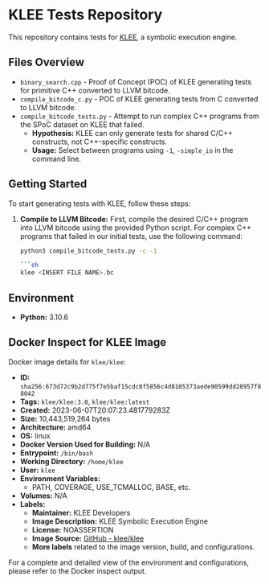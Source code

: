 # KLEE Tests Repository

This repository contains tests for [KLEE](http://klee.github.io/), a symbolic execution engine.

## Files Overview

- `binary_search.cpp` - Proof of Concept (POC) of KLEE generating tests for primitive C++ converted to LLVM bitcode.
- `compile_bitcode_c.py` - POC of KLEE generating tests from C converted to LLVM bitcode.
- `compile_bitcode_tests.py` - Attempt to run complex C++ programs from the SPoC dataset on KLEE that failed.
  - **Hypothesis:** KLEE can only generate tests for shared C/C++ constructs, not C++-specific constructs.
  - **Usage:** Select between programs using `-1`, `-simple_io` in the command line.

## Getting Started

To start generating tests with KLEE, follow these steps:

1. **Compile to LLVM Bitcode:**
   First, compile the desired C/C++ program into LLVM bitcode using the provided Python script. For complex C++ programs that failed in our initial tests, use the following command:

   ```sh
   python3 compile_bitcode_tests.py -c -1

   ```sh
   klee <INSERT FILE NAME>.bc

## Environment

- **Python:** 3.10.6

## Docker Inspect for KLEE Image

Docker image details for `klee/klee`:

- **ID:** `sha256:673d72c9b2d775f7e5baf15cdc8f5856c4d8105373aede90599dd28957f88042`
- **Tags:** `klee/klee:3.0`, `klee/klee:latest`
- **Created:** 2023-06-07T20:07:23.481779283Z
- **Size:** 10,443,519,264 bytes
- **Architecture:** amd64
- **OS:** linux
- **Docker Version Used for Building:** N/A
- **Entrypoint:** `/bin/bash`
- **Working Directory:** `/home/klee`
- **User:** `klee`
- **Environment Variables:**
  - PATH, COVERAGE, USE_TCMALLOC, BASE, etc.
- **Volumes:** N/A
- **Labels:**
  - **Maintainer:** KLEE Developers
  - **Image Description:** KLEE Symbolic Execution Engine
  - **License:** NOASSERTION
  - **Image Source:** [GitHub - klee/klee](https://github.com/klee/klee)
  - **More labels** related to the image version, build, and configurations.

For a complete and detailed view of the environment and configurations, please refer to the Docker inspect output.

